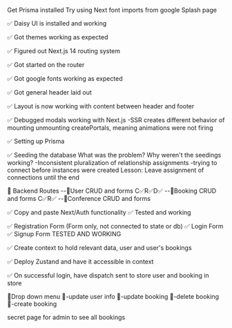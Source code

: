 Get Prisma installed
Try using Next font imports from google
Splash page

✅ Daisy UI is installed and working

✅ Got themes working as expected

✅ Figured out Next.js 14 routing system

✅ Got started on the router

✅ Got google fonts working as expected

✅ Got general header laid out

✅ Layout is now working with content between header and footer

✅ Debugged modals working with Next.js
-SSR creates different behavior of mounting unmounting createPortals, meaning animations were not firing

✅ Setting up Prisma

✅ Seeding the database
What was the problem? Why weren't the seedings working?
-Inconsistent pluralization of relationship assignments
-trying to connect before instances were created
Lesson: Leave assignment of connections until the end

🔲 Backend Routes
--🔲User CRUD and forms C✅R✅D✅
--🔲Booking CRUD and forms C✅R✅
--🔲Conference CRUD and forms

✅ Copy and paste Next/Auth functionality
✅ Tested and working

✅ Registration Form (Form only, not connected to state or db)
✅ Login Form
✅ Signup Form TESTED AND WORKING

✅ Create context to hold relevant data, user and user's bookings

✅ Deploy Zustand and have it accessible in context

✅ On successful login, have dispatch sent to store user and booking in store

🔲Drop down menu
🔲-update user info
🔲-update booking
🔲-delete booking
🔲-create booking

secret page for admin to see all bookings
